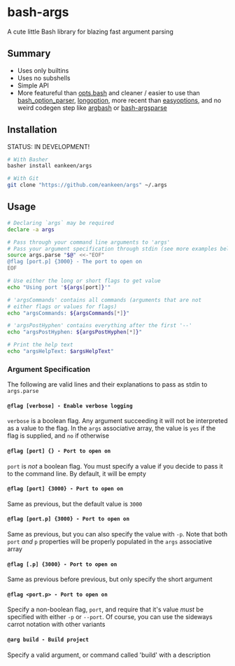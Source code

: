 # bash-args

A cute little Bash library for blazing fast argument parsing

## Summary

- Uses only builtins
- Uses no subshells
- Simple API
- More featureful than [opts.bash](https://github.com/reconquest/opts.bash) and cleaner / easier to use than [bash_option_parser](https://github.com/MihirLuthra/bash_option_parser), [longoption](https://github.com/team-lab/longoption), more recent than [easyoptions](https://github.com/renatosilva/easyoptions), and no weird codegen step like [argbash](https://github.com/matejak/argbash) or [bash-argsparse](https://github.com/Anvil/bash-argsparse)

## Installation

STATUS: IN DEVELOPMENT!

```sh
# With Basher
basher install eankeen/args

# With Git
git clone "https://github.com/eankeen/args" ~/.args
```

## Usage

```bash
# Declaring `args` may be required
declare -a args

# Pass through your command line arguments to 'args'
# Pass your argument specification through stdin (see more examples below)
source args.parse "$@" <<-"EOF"
@flag [port.p] {3000} - The port to open on
EOF

# Use either the long or short flags to get value
echo "Using port '${args[port]}'"

# 'argsCommands' contains all commands (arguments that are not
# either flags or values for flags)
echo "argsCommands: ${argsCommands[*]}"

# 'argsPostHyphen' contains everything after the first '--'
echo "argsPostHyphen: ${argsPostHyphen[*]}"

# Print the help text
echo "argsHelpText: $argsHelpText"
```

### Argument Specification

The following are valid lines and their explanations to pass as stdin to `args.parse`

#### `@flag [verbose] - Enable verbose logging`

`verbose` is a boolean flag. Any argument succeeding it will not be interpreted as a value to the flag. In the `args` associative array, the value is `yes` if the flag is supplied, and `no` if otherwise

#### `@flag [port] {} - Port to open on`

`port` is _not_ a boolean flag. You must specify a value if you decide to pass it to the command line. By default, it will be empty

#### `@flag [port] {3000} - Port to open on`

Same as previous, but the default value is `3000`

#### `@flag [port.p] {3000} - Port to open on`

Same as previous, but you can also specify the value with `-p`. Note that both `port` _and_ `p` properties will be properly populated in the `args` associative array

#### `@flag [.p] {3000} - Port to open on`

Same as previous before previous, but only specify the short argument

#### `@flag <port.p> - Port to open on`

Specify a non-boolean flag, `port`, and require that it's value _must_ be specified with either `-p` or `--port`. Of course, you can use the sideways carrot notation with other variants

#### `@arg build - Build project`

Specify a valid argument, or command called 'build' with a description
